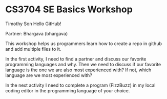 # CS3704 SE Basics Workshop

Timothy Son
Hello GitHub!

Partner: Bhargava (bhargava)

This workshop helps us programmers learn how to create a repo in github and add multiple files to it.

In the first activity, I need to find a partner and discuss our favorite programming languages and why. 
Then we need to discuss if our favorite language is the one we are also most experienced with? If not, which language are we most experienced with?

In the next activity I need to complete a program (FizzBuzz) in my local coding editor in the programming language of your choice. 
 

